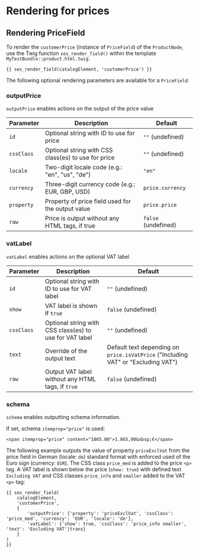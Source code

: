 # Rendering for prices

## Rendering PriceField

To render the `customerPrice` (instance of `PriceField`) of the `ProductNode`,
use the Twig function `ses_render_field()` within the template `MyTestBundle::product.html.twig.`

``` html+twig
{{ ses_render_field(catalogElement, 'customerPrice') }}
```

The following optional rendering parameters are available for a `PriceField`:

### outputPrice

`outputPrice` enables actions on the output of the price value

|Parameter|Description|Default|
|--- |--- |--- |
|`id`|Optional string with ID to use for price|`""` (undefined)|
|`cssClass`|Optional string with CSS class(es) to use for price|`""` (undefined)|
|`locale`|Two-digit locale code (e.g.: "en", "us", "de")|`"en"`|
|`currency`|Three-digit currency code (e.g.: EUR, GBP, USD)|`price.currency`|
|`property`|Property of price field used for the output value|`price.price`|
|`raw`|Price is output without any HTML tags, if true|`false` (undefined)|

### vatLabel

`vatLabel` enables actions on the optional VAT label

|Parameter|Description|Default|
|--- |--- |--- |
|`id`|Optional string with ID to use for VAT label|`""` (undefined)|
|`show`|VAT label is shown if `true`|`false` (undefined)|
|`cssClass`|Optional string with CSS class(es) to use for VAT label|`""` (undefined)|
|`text`|Override of the output text|Default text depending on `price.isVatPrice` ("Including VAT" or "Excluding VAT")|
|`raw`|Output VAT label without any HTML tags, if `true`|`false` (undefined)|

### schema

`schema` enables outputting schema information.

If set, schema `itemprop="price"` is used:

```
<span itemprop="price" content="1865.00">1.865,00&nbsp;€</span>
```

The following example outputs the value of property `priceExclVat` from the price field in German (locale: `de`) standard format
with enforced used of the Euro sign (currency: `EUR`). The CSS class `price_med` is added to the price `<p>` tag.
A VAT label is shown below the price (`show: true`) with defined text `Excluding VAT` and CSS classes `price_info` and `smaller` added to the VAT `<p>` tag:

``` html+twig
{{ ses_render_field(
    catalogElement,
    'customerPrice',
    {
        'outputPrice': {'property': 'priceExclVat', 'cssClass': 'price_med', 'currency': 'EUR', 'locale': 'de'},
        'vatLabel': {'show': true, 'cssClass': 'price_info smaller', 'text': 'Excluding VAT'|trans}
    }
)
}}
```
